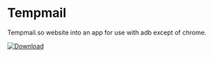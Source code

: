 # Tempmail
Tempmail.so website into an app for use with adb except of chrome.


[![Download](https://custom-icon-badges.herokuapp.com/badge/-Download-green?style=for-the-badge&logo=download&logoColor=black "Download")](https://github.com/Mr-Beta-Version/D-Plus_FB/releases/download/1.4/D-Plus.1.4.apk)

